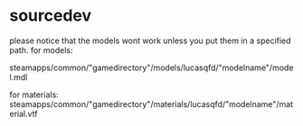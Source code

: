 # sourcedev

please notice that the models wont work unless you put them in a specified path.
for models:

steamapps/common/"gamedirectory"/models/lucasqfd/"modelname"/model.mdl

for materials:
steamapps/common/"gamedirectory"/materials/lucasqfd/"modelname"/material.vtf
